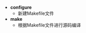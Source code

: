 - **configure**
	- 新建Makefile文件
- **make**
	- 根据Makefile文件进行源码编译

<!--stackedit_data:
eyJoaXN0b3J5IjpbMjY2NDMxNDY0LC0yMDIxOTQ4MzU4XX0=
-->